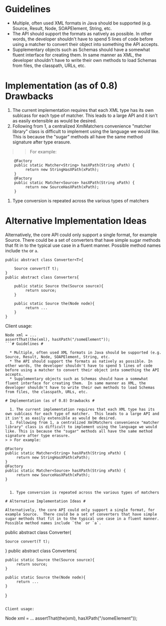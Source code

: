 # Guidelines #

  * Multiple, often used XML formats in Java should be supported (e.g. Source, Result, Node, SOAPElement, String, etc.
  * The API should support the formats as natively as possible. In other words, the developer shouldn't have to spend 5 lines of code before using a matcher to convert their object into something the API accepts.
  * Supplementary objects such as Schemas should have a somewhat fluent interface for creating them.  In same manner as XML, the developer shouldn't have to write their own methods to load Schemas from files, the classpath, URLs, etc.

# Implementation (as of 0.8) Drawbacks #

  1. The current implementation requires that each XML type has its own sublcass for each type of matcher.  This leads to a large API and it isn't as easily extensible as would be desired.
  1. Following from 1, a centralized XmlMatchers convenience "matcher library" class is difficult to implement using the language we would like. This is because the "sugar" methods all have the same method signature after type erasure.
> > For example:
```
    @Factory
    public static Matcher<String> hasXPath(String xPath) {
         return new StringHasXPath(xPath);
    }
    @Factory
    public static Matcher<Source> hasXPath(String xPath) {
         return new SourceHasXPath(xPath);
    }
```

  1. Type conversion is repeated across the various types of matchers

# Alternative Implementation Ideas #

Alternatively, the core API could only support a single format, for example Source.  There could be a set of converters that have simple sugar methods that fit in to the typical use case in a fluent manner. Possible method names include `the` or `a`.

```
public abstract class Converter<T>{

    Source convert(T t);
}
public abstract class Converters{

    public static Source the(Source source){
         return source;
    }
    
    public static Source the(Node node){
         return ...
    }
}
```

Client usage:

```
Node xml = ...
assertThat(the(xml), hasXPath("/someElement"));
```# Guidelines #

  * Multiple, often used XML formats in Java should be supported (e.g. Source, Result, Node, SOAPElement, String, etc.
  * The API should support the formats as natively as possible. In other words, the developer shouldn't have to spend 5 lines of code before using a matcher to convert their object into something the API accepts.
  * Supplementary objects such as Schemas should have a somewhat fluent interface for creating them.  In same manner as XML, the developer shouldn't have to write their own methods to load Schemas from files, the classpath, URLs, etc.

# Implementation (as of 0.8) Drawbacks #

  1. The current implementation requires that each XML type has its own sublcass for each type of matcher.  This leads to a large API and it isn't as easily extensible as would be desired.
  1. Following from 1, a centralized XmlMatchers convenience "matcher library" class is difficult to implement using the language we would like. This is because the "sugar" methods all have the same method signature after type erasure.
> > For example:
```
    @Factory
    public static Matcher<String> hasXPath(String xPath) {
         return new StringHasXPath(xPath);
    }
    @Factory
    public static Matcher<Source> hasXPath(String xPath) {
         return new SourceHasXPath(xPath);
    }
```

  1. Type conversion is repeated across the various types of matchers

# Alternative Implementation Ideas #

Alternatively, the core API could only support a single format, for example Source.  There could be a set of converters that have simple sugar methods that fit in to the typical use case in a fluent manner. Possible method names include `the` or `a`.

```
public abstract class Converter<T>{

    Source convert(T t);
}
public abstract class Converters{

    public static Source the(Source source){
         return source;
    }
    
    public static Source the(Node node){
         return ...
    }
}
```

Client usage:

```
Node xml = ...
assertThat(the(xml), hasXPath("/someElement"));
```